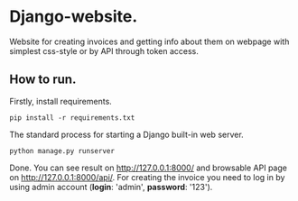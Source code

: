 # Django-website.

Website for creating invoices and getting info about them on webpage with simplest css-style or by API through token access.

## How to run.

Firstly, install requirements.
```
pip install -r requirements.txt
```

The standard process for starting a Django built-in web server.
```
python manage.py runserver
```

Done. You can see result on <a href='http://127.0.0.1:8000/'>http://127.0.0.1:8000/</a> and browsable API page on <a href='http://127.0.0.1:8000/api/'>http://127.0.0.1:8000/api/</a>. For creating the invoice you need to log in by using admin account (<b>login</b>: 'admin', <b>password</b>: '123').
